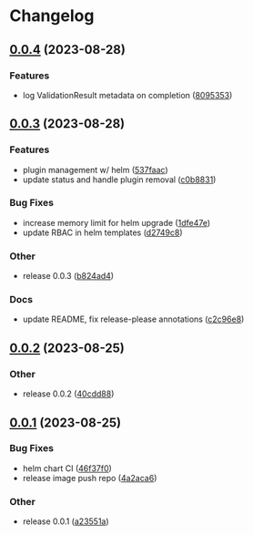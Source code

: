 # Changelog

## [0.0.4](https://github.com/spectrocloud-labs/valid8or/compare/v0.0.3...v0.0.4) (2023-08-28)


### Features

* log ValidationResult metadata on completion ([8095353](https://github.com/spectrocloud-labs/valid8or/commit/80953530d8ac0ee26c6a929a47456211abc0957b))

## [0.0.3](https://github.com/spectrocloud-labs/valid8or/compare/v0.0.2...v0.0.3) (2023-08-28)


### Features

* plugin management w/ helm ([537faac](https://github.com/spectrocloud-labs/valid8or/commit/537faac4c3f1c6695f1db34114401a14ad292906))
* update status and handle plugin removal ([c0b8831](https://github.com/spectrocloud-labs/valid8or/commit/c0b883147f71e4051a299785a1ea9507c6304ba4))


### Bug Fixes

* increase memory limit for helm upgrade ([1dfe47e](https://github.com/spectrocloud-labs/valid8or/commit/1dfe47e4434a26f5dc55d3cb916fa16f2387e98c))
* update RBAC in helm templates ([d2749c8](https://github.com/spectrocloud-labs/valid8or/commit/d2749c860a101bcc5e85098d4ea061ddfb3f93d6))


### Other

* release 0.0.3 ([b824ad4](https://github.com/spectrocloud-labs/valid8or/commit/b824ad4ab2f7bb8809c4e53b19fb7338d90312f6))


### Docs

* update README, fix release-please annotations ([c2c96e8](https://github.com/spectrocloud-labs/valid8or/commit/c2c96e8e3e91820826242b36d6760ab1d2530baf))

## [0.0.2](https://github.com/spectrocloud-labs/valid8or/compare/v0.0.1...v0.0.2) (2023-08-25)


### Other

* release 0.0.2 ([40cdd88](https://github.com/spectrocloud-labs/valid8or/commit/40cdd88ebb8b75f9908c5dab6aa29337f5d778d8))

## [0.0.1](https://github.com/spectrocloud-labs/valid8or/compare/v0.0.1...v0.0.1) (2023-08-25)


### Bug Fixes

* helm chart CI ([46f37f0](https://github.com/spectrocloud-labs/valid8or/commit/46f37f0cea87e90e6effb85cb15128ab5970a621))
* release image push repo ([4a2aca6](https://github.com/spectrocloud-labs/valid8or/commit/4a2aca6ecbfeca48ed4dd7566441923815281432))


### Other

* release 0.0.1 ([a23551a](https://github.com/spectrocloud-labs/valid8or/commit/a23551a1984d43d9acbc7de3cacad6ee928cc517))
